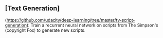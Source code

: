 ## [Text Generation] 

(https://github.com/udacity/deep-learning/tree/master/tv-script-generation): Train a recurrent neural network on scripts from The Simpson's (copyright Fox) to generate new scripts.
